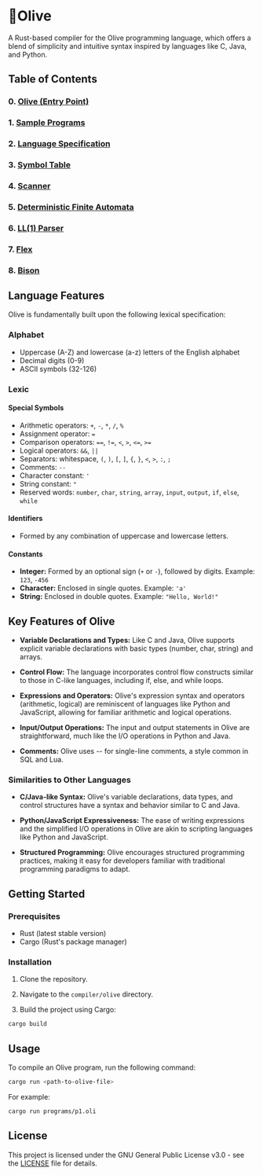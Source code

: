 # 🌿Olive

A Rust-based compiler for the Olive programming language, which offers a blend of simplicity and intuitive syntax inspired by languages like C, Java, and Python.

## Table of Contents

### 0. [Olive (Entry Point)](compiler/olive)

### 1. [Sample Programs](programs)

### 2. [Language Specification](specification)

### 3. [Symbol Table](compiler/hash-map)

### 4. [Scanner](compiler/scanner)

### 5. [Deterministic Finite Automata](compiler/automata)

### 6. [LL(1) Parser](compiler/parser)

### 7. [Flex](compiler/flex)

### 8. [Bison](compiler/bison)

## Language Features

Olive is fundamentally built upon the following lexical specification:

### Alphabet

- Uppercase (A-Z) and lowercase (a-z) letters of the English alphabet
- Decimal digits (0-9)
- ASCII symbols (32-126)

### Lexic

#### Special Symbols

- Arithmetic operators: `+`, `-`, `*`, `/`, `%`
- Assignment operator: `=`
- Comparison operators: `==`, `!=`, `<`, `>`, `<=`, `>=`
- Logical operators: `&&`, `||`
- Separators: whitespace, `(`, `)`, `[`, `]`, `{`, `}`, `<`, `>`, `:`, `;`
- Comments: `--`
- Character constant: `'`
- String constant: `"`
- Reserved words: `number`, `char`, `string`, `array`, `input`, `output`, `if`, `else`, `while`

#### Identifiers

- Formed by any combination of uppercase and lowercase letters.

#### Constants

- **Integer:** Formed by an optional sign (`+` or `-`), followed by digits. Example: `123`, `-456`
- **Character:** Enclosed in single quotes. Example: `'a'`
- **String:** Enclosed in double quotes. Example: `"Hello, World!"`

## Key Features of Olive

- **Variable Declarations and Types:** Like C and Java, Olive supports explicit variable declarations with basic types (number, char, string) and arrays.

- **Control Flow:** The language incorporates control flow constructs similar to those in C-like languages, including if, else, and while loops.

- **Expressions and Operators:** Olive's expression syntax and operators (arithmetic, logical) are reminiscent of languages like Python and JavaScript, allowing for familiar arithmetic and logical operations.

- **Input/Output Operations:** The input and output statements in Olive are straightforward, much like the I/O operations in Python and Java.

- **Comments:** Olive uses -- for single-line comments, a style common in SQL and Lua.

### Similarities to Other Languages

- **C/Java-like Syntax:** Olive's variable declarations, data types, and control structures have a syntax and behavior similar to C and Java.

- **Python/JavaScript Expressiveness:** The ease of writing expressions and the simplified I/O operations in Olive are akin to scripting languages like Python and JavaScript.

- **Structured Programming:** Olive encourages structured programming practices, making it easy for developers familiar with traditional programming paradigms to adapt.

## Getting Started

### Prerequisites

- Rust (latest stable version)
- Cargo (Rust's package manager)

### Installation

1. Clone the repository.

2. Navigate to the `compiler/olive` directory.

3. Build the project using Cargo:

```bash
cargo build
```

## Usage

To compile an Olive program, run the following command:

```bash
cargo run <path-to-olive-file>
```

For example:

```bash
cargo run programs/p1.oli
```

## License

This project is licensed under the GNU General Public License v3.0 - see the [LICENSE](./LICENSE) file for details.

